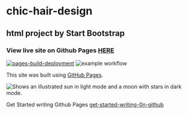 # chic-hair-design
## html project by Start Bootstrap
### View live site on Github Pages [HERE](https://soliv1.github.io/chic-hair-design)

[![pages-build-deployment](https://github.com/SOliv1/chic-hair-design/actions/workflows/pages/pages-build-deployment/badge.svg)](https://github.com/SOliv1/chic-hair-design/actions/workflows/pages/pages-build-deployment)
![example workflow](https://github.com/github/docs/actions/workflows/main.yml/badge.svg)

This site was built using [GitHub Pages](https://pages.github.com/).

<picture>
  <source media="(prefers-color-scheme: dark)" srcset="https://user-images.githubusercontent.com/25423296/163456776-7f95b81a-f1ed-45f7-b7ab-8fa810d529fa.png">
  <source media="(prefers-color-scheme: light)" srcset="https://user-images.githubusercontent.com/25423296/163456779-a8556205-d0a5-45e2-ac17-42d089e3c3f8.png">
  <img alt="Shows an illustrated sun in light mode and a moon with stars in dark mode." src="https://user-images.githubusercontent.com/25423296/163456779-a8556205-d0a5-45e2-ac17-42d089e3c3f8.png">
</picture>

Get Started writing Github Pages [get-started-writing-0n-github](https://docs.github.com/en/get-started/writing-on-github/getting-started-with-writing-and-formatting-on-github/basic-writing-and-formatting-syntax#images)

